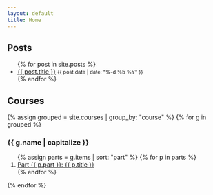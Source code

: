 ```yaml
---
layout: default
title: Home
---
```


<h2>Posts</h2>
<ul class="list">
  {% for post in site.posts %}
    <li>
      <a href="{{ post.url | relative_url }}">{{ post.title }}</a>
      <small>{{ post.date | date: "%-d %b %Y" }}</small>
    </li>
  {% endfor %}
</ul>

<h2>Courses</h2>
{% assign grouped = site.courses | group_by: "course" %}
{% for g in grouped %}
  <h3>{{ g.name | capitalize }}</h3>
  <ol>
    {% assign parts = g.items | sort: "part" %}
    {% for p in parts %}
      <li><a href="{{ p.url | relative_url }}">Part {{ p.part }}: {{ p.title }}</a></li>
    {% endfor %}
  </ol>
{% endfor %}